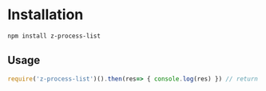 

# Installation
`npm install z-process-list`

## Usage

```javascript
require('z-process-list')().then(res=> { console.log(res) }) // return process list
```